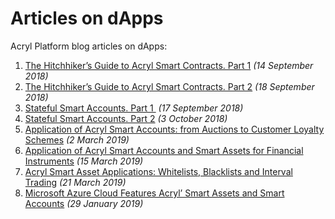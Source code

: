 # Articles on dApps

Acryl Platform blog articles on dApps:

1. [The Hitchhiker’s Guide to Acryl Smart Contracts. Part 1](https://blog.acrylplatform.com/the-hitchhikers-guide-to-acryl-smart-contracts-part-1-b80aa47a745a) _(14 September 2018)_
2. [The Hitchhiker’s Guide to Acryl Smart Contracts. Part 2](https://blog.acrylplatform.com/the-hitchhikers-guide-to-acryl-smart-contracts-part-2-44621fd5a007) _(18 September 2018)_
3. [Stateful Smart Accounts. Part 1 ](https://blog.acrylplatform.com/stateful-smart-accounts-part-1-315731d8c06) _(17 September 2018)_
4. [Stateful Smart Accounts. Part 2](https://blog.acrylplatform.com/stateful-smart-accounts-part-2-implementing-erc-20-and-nft-erc-721-step-by-step-7bac364fdadb) _(3 October 2018)_
5. [Application of Acryl Smart Accounts: from Auctions to Customer Loyalty Schemes](https://blog.acrylplatform.com/application-of-acryl-smart-accounts-from-auctions-to-customer-loyalty-schemes-e5f27eb99bf5) _(2 March 2019)_
6. [Application of Acryl Smart Accounts and Smart Assets for Financial Instruments](https://blog.acrylplatform.com/application-of-acryl-smart-accounts-and-smart-assets-for-financial-instruments-813a993b78e9) _(15 March 2019)_
7. [Acryl Smart Asset Applications: Whitelists, Blacklists and Interval Trading](https://blog.acrylplatform.com/acryl-smart-asset-applications-whitelists-blacklists-and-interval-trading-4169f11f8690) _(21 March 2019)_
8. [Microsoft Azure Cloud Features Acryl’ Smart Assets and Smart Accounts](https://blog.acrylplatform.com/microsoft-azure-cloud-features-acryl-smart-assets-and-smart-accounts-1a71b3c23c2b) _(29 January 2019)_
